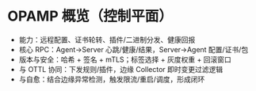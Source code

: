 # OPAMP 概览（控制平面）

- 能力：远程配置、证书轮转、插件/二进制分发、健康回报
- 核心 RPC：Agent→Server 心跳/健康/结果，Server→Agent 配置/证书/包
- 版本与安全：哈希 + 签名 + mTLS；标签选择 + 灰度权重 + 回滚窗口
- 与 OTTL 协同：下发规则/插件，边缘 Collector 即时变更过滤逻辑
- 与自愈：结合边缘异常检测，触发限流/重启/调度，形成闭环
